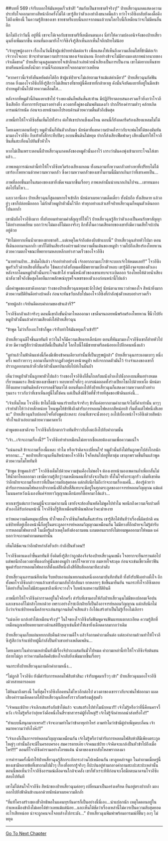 ##บทที่ 569 เจ้ารีบบอกให้มันหยุดเร็วเข้าสิ!
“สมกับเป็นชายชาตรีจริงๆ!” ป๋ายเสี่ยวฉุนอดแสดงความประทับใจออกมาทางสีหน้าอีกครั้งไม่ได้ เขารู้สึกว่าตัวเองทำถึงขนาดนี้แล้ว ทว่าโจวอีซิงกลับยังคงดื้อดึงได้ถึงเพียงนี้ ในความรู้สึกของเขา ชายชาตรีแบบนี้นอกจากตนแล้วบนโลกใบนี้ก็เหมือนว่าจะไม่มีคนอื่นอีก

นึกไม่ถึงว่าวันนี้ อยู่ที่นี่ เขาจะได้เจอกับชายชาตรีที่เหมือนตนเอง นี่ทำให้ความปลงอนิจจังของป๋ายเสี่ยวฉุนยิ่งเพิ่มมากขึ้น ตอนที่มองมายังโจวจีซิงจึงรู้สึกเห็นอกเห็นใจอีกฝ่ายไม่น้อย

“เจ้าบุรุษผู้องอาจ เรื่องในวันนี้ข้าผู้แซ่ป๋ายทำผิดต่อเจ้า เพื่อแสดงให้เห็นถึงความเลื่อมใสที่ข้ามีต่อเจ้า เจ้าวางใจเถอะ ข้าจะทำตามความปรารถนาของเจ้าแน่นอน อีกอย่างข้าจะไม่มีทางมองสภาพน่าอนาถของเจ้าเด็ดขาด” ป๋ายเสี่ยวฉุนสูดลมหายใจเข้าลึกแล้วเอ่ยด้วยน้ำเสียงเป็นการเป็นงาน เขาไม่อยากเห็นชายชาตรีคนหนึ่งหลั่งน้ำตา ยามนี้จึงถอนหายใจออกมายาวเหยียด

“หากคราวนี้เจ้ายังยืนหยัดต่อได้อีก ข้าผู้แซ่ป๋ายจะไม่เอ่ยถามเจ้าแม้แต่คำเดียว!” ป๋ายเสี่ยวฉุนกัดฟันกรอด ยิ่งมองโจวอีซิงก็ยิ่งรู้สึกว่าไม่เสียแรงที่ชายผู้นี้คือชายที่กล้าหาญ ดังนั้นจึงยัดผงยาที่อยู่ในมือเข้าปากหมูตัวนั้นไปด้วยความเลื่อมใส...

หลังจากที่หมูตัวนี้กินผงยาเข้าไป ร่างของมันก็พลันสั่นสะท้าน มีปฏิกิริยาตอบสนองรวดเร็วยิ่งกว่าโจวอีซิงเสียอีก ทั้งอาการยังรุนแรงอย่างยิ่ง ดวงตาทั้งคู่ของมันพลันแดงก่ำ ปากก็ร้องคำรามต่ำๆ คล้ายเกิดอารมณ์กำหนัด ก่อนจะเงยหน้ามองไปรอบด้านด้วยความตื่นตัวถึงขีดสุด

ภาพนี้ทำให้โจวอีซิงสั่นเทิ้มไปทั้งร่าง ต่อให้เขาปากแข็งแค่ไหน ตอนนี้ก็ยังอดกรีดร้องเสียงแหลมไม่ได้

โดยเฉพาะตอนที่อยู่ๆ หมูตัวนั้นก็หันตัวกลับมา นัยน์ตาที่เผยความบ้าคลั่งราวกับจะพ่นไฟได้ของมันหันมามองโจวอีซิง กีบเท้าทั้งสี่กระทืบปัดๆ ลงบนพื้นดินไม่หยุด ปากก็ส่งเสียงฟืดฟาดๆ เสียงนั้นทำให้โจวอีซินสั่นสะเทือนไปยันขั้วหัวใจ

หากไม่เป็นเพราะตอนนี้ป๋ายเสี่ยวฉุนกดหลังของหมูตัวนั้นเอาไว้ เกรงว่ามันคงพุ่งเข้ามากระโจนใส่เขาแล้ว...

ภาพเหตุการณ์เหล่านี้ทำให้โจวอีซิงหวีดร้องเสียงแหลม ทั้งลนลานทั้งหวาดกลัวอย่างหาที่เปรียบไม่ได้ เขาร้องโหยหวนด้วยความหวาดกลัว ซึ่งความหวาดกลัวของเขาในยามนี้มีมากเกินกว่าที่เขาเคยเป็น...

ภาพที่ลอยขึ้นมาในสมองของเขายิ่งชัดเจนมากขึ้นเรื่อยๆ ภาพเหล่านั้นน่าอนาถเกินไปจน...เขาทนมองต่อไปไม่ไหว...

และเวลานี้เอง ป๋ายเสี่ยวฉุนก็สูดลมหายใจเข้าลึก นัยน์ตาเผยความเด็ดเดี่ยว ทั้งนับถือ ทั้งเสียดาย แล้วอยู่ๆ เขาก็ปล่อยมือออก ไม่กักตัวหมูป่าตัวนั้นไว้อีก ทำทุกอย่างแล้วเสร็จป๋ายเสี่ยวฉุนก็หมุนตัวเดินออกไปนอกถ้ำ

เขานับถือโจวอีซิงมาก ทั้งยังยอมทำตามคำสัญญาที่ให้ไว้ ป๋ายเสี่ยวฉุนรู้สึกว่าตัวเองเป็นคนรักษาสัญญาได้อย่างยอดเยี่ยม บอกว่าจะไม่มองก็ไม่มองจริงๆ อีกทั้งในความเสียดายของเขายังมีความเสียใจปะปนอยู่ด้วย

“ข้าไม่อยากเห็นน้ำตาของชายชาตรี...แต่เหตุใดเจ้าถึงต้องบีบข้าแบบนี้” ป๋ายเสี่ยวฉุนส่ายหัวไปมา ตอนที่เดินออกมานอกถ้ำ เขาก็ได้ยินเสียงร้องคำรามด้วยความตื่นเต้นของหมูป่า รวมไปถึงเสียงร้องโหยหวนด้วยความตกใจขณะที่พยายามหลบหลีกอย่างรวดเร็วของโจวอีซิง

“นายท่านป๋าย...ข้าผิดไปแล้ว เจ้าอย่าทำอย่างนี้ เจ้าอยากถามอะไรข้าจะบอกเจ้าให้หมดเลย!!” โจวอีซิงพูดรัวเร็วด้วยเสียงที่สั่นเครือ ใช้พละกำลังทั้งหมดที่มีพยายามเบี่ยงตัวหลบ เขารู้ดีถึงจุดจบของตัวเองหลังจากโดนหมูป่าตัวนั้นกระโจนเข้าใส่ ยามนี้หนังหัวของเขาแทบจะระเบิดออก ร้องโหยไห้ด้วยน้ำเสียงน่าสังเวชใจถึงขีดสุดโดยลืมภาพลักษณ์บุรุษใจเพชรของตัวเองก่อนหน้านี้ไปแล้ว

เมื่อคำพูดของเขาดังออกมา ร่างของป๋ายเสี่ยวฉุนหยุดชะงักไปครู่ นัยน์ตาฉายแววลำพองใจ สีหน้ายิ่งมากด้วยความปิติยินดีอย่างบ้าคลั่ง ก่อนจะหันขวับกลับไปมองโจวอีซิงที่กำลังพุ่งตัวหลบอย่างรวดเร็ว

“ชายผู้กล้า เจ้ายินดีตอบคำถามของข้าแล้วรึ?”

โจวอีซิงกลัวแล้วจริงๆ ตอนนี้เขาถึงขั้นน้ำตาไหลออกมา เขาดิ้นรนถอยหนีพร้อมร้องโหยหวน ชี้นิ้วไปยังหมูป่าตัวนั้นแล้วคำรามเสียงดังใส่ป๋ายเสี่ยวฉุน

“ข้าพูด ไม่ว่าเรื่องอะไรข้าก็พูด เจ้ารีบทำให้มันหยุดเร็วเข้า!!!”

ป๋ายเสี่ยวฉุนดีใจขึ้นมาทันที ทว่าในใจก็มีความเสียดายเล็กน้อย ตอนที่หันมามองโจวอีซิงเขาก็ส่ายหัวไปด้วย มีความรู้สึกว่านับแต่บัดนี้เป็นต้นไป โลกใบนี้ได้มีชายชาตรีลดน้อยลงไปอีกคนหนึ่งแล้ว

“ดูท่าแล้วในฟ้าดินแห่งนี้ก็คงมีเพียงข้าคนเดียวเท่านั้นที่เป็นบุรุษผู้กล้า” ป๋ายเสี่ยวฉุนกระแอมเบาๆ หนึ่งครั้ง พอก้าวยาวๆ ออกมาก็มาปรากฏตัวอยู่ตรงหน้าหมูป่า หลังจากกดตัวมันไว้ ร่างจำแลงของเขาก็ปรากฏออกมาแล้วหิ้วสัตว์ตัวนั้นพาบินกลับไปส่งในผืนป่า

เห็นว่าหมูป่าตัวนั้นถูกพาตัวไปแล้ว ร่างของโจวอีซิงก็ลื่นไถลกับผนังถ้ำลงไปนั่งกองบนพื้นอย่างหมดเรี่ยวหมดแรง สีหน้าของเขาซีดขาว หอบหายใจฮักๆ อาภรณ์ตลอดทั้งร่างเปียกโชกไปด้วยเหงื่อ นัยน์ตาก็ยิ่งเผยความยินดีหลังจากรอดชีวิตมาได้ ตอนที่มองไปยังป๋ายเสี่ยวฉุนก็แสดงความหวาดกลัวอย่างรุนแรง ราวกับว่าที่เขาเห็นอยู่นี้ไม่ใช่คน แต่เป็นสิ่งมีชีวิตที่ชั่วร้ายที่สุดของฟ้าดินแห่งนี้...

“เจ้าเห็นไหม โจวอีซิง ข้าไม่ได้มีเจตนาร้ายกับเจ้าจริงๆ ข้าก็แค่อยากถามคำถามเจ้าไม่กี่คำเท่านั้น มาๆๆ เจ้าทำตัวให้ว่าง่ายสักหน่อย ไหนพูดให้ข้าฟังถึงตำรับการหลอมไฟหลากสีหน่อยสิ เริ่มตั้งแต่ไฟหนึ่งสีเลยนะ” ป๋ายเสี่ยวฉุนรีบปลอบใจทั้งยังพูดปะเหลาะ ก่อนที่เขาจะนั่งยองๆ ลงไปเบื้องหน้าโจวอีซิงด้วยสีหน้าจริงใจแล้วเอ่ยถามด้วยความคาดหวัง

คำพูดของเขาดังจบ โจวอีซิงก็เบิกตากว้างทันทีราวกับอึ้งตะลึงไปกับคำถามนั้น

“เจ้า...เจ้าจะถามเรื่องนี้?” โจวอีซิงทำท่าเหมือนไม่อยากเชื่อเลยต้องถามเพื่อความแน่ใจ

“แน่นอนสิ ข้าจะถามเรื่องนี้แหละ ทำไม หรือเจ้าคิดจะเปลี่ยนใจ! หมูตัวนั้นยังไม่ทันถูกพาไปส่งไกลนักหรอกนะ...” พอป๋ายเสี่ยวฉุนเห็นสีหน้าของโจวอีซิง ใจก็หล่นไปอยู่ที่ตาตุ่ม เขาลุกพรวดขึ้นยืนแล้วพูดด้วยความโมโหทันที

“ข้าพูด ข้าพูดแล้ว!!” โจวอีซิงเต็มไปด้วยความขุ่นเคืองไม่พอใจ ต้องเงยหน้ามองเพดานถ้ำเพื่อกลั้นไม่ให้น้ำตาไหลออกมา เขามีความรู้สึกวู่วามเหมือนคนที่กำลังจะเป็นบ้า ทั้งในใจยังกระตุกรัว เดิมทีเขาคิดว่าอีกฝ่ายจะถามเรื่องราวที่เป็นความลับสุดยอด แต่กลับนึกไม่ถึงว่าจะถามเรื่องแค่นี้... ต้องรู้ด้วยว่าตำรับการหลอมไฟหลากสีจากหนึ่งสีถึงสิบสี่สีแทบจะมีอยู่ในทุกตระกูลของอาจารย์หลอมวิญญาณ แม้แต่ในนนครหวังเฉิงเองที่แค่จ่ายยาวิญญาณเล็กน้อยก็ซื้อหามาได้แล้ว...

หากเขารู้แต่แรกว่าคนผู้นี้จะถามคำถามนี้ เขายังจะต้องยืนหยัดไม่พูดไปทำไม พอนึกถึงความเจ็บปวดที่ตัวเองได้รับก่อนหน้านี้ โจวอีซิงก็รู้สึกเหมือนฟ้าดินพลิกคว่ำคะมำหงาย

ทว่าพอความคิดหมุนเปลี่ยน หัวใจของโจวอีซินก็พลันสั่นสะท้าน เขารู้สึกได้ทันทีว่าเรื่องนี้ผิดปกติ คนแซ่ป๋ายที่อยู่เบื้องหน้านี้ก็อยู่ในตระกูลอาจารย์หลอมวิญญาณเหมือนกัน ไม่มีทางที่อีกฝ่ายจะไม่รู้ตำรับการหลอมไฟหลากสี ในเมื่อรู้แล้วเหตุใดยังต้องถามตน แถมตอนแรกยังไม่ยอมพูดออกมาให้หมด แค่บอกว่าจะถามคำถามตนเท่านั้น

เห็นได้ชัดเจนว่าอีกฝ่ายกำลังยั่วเย้า กำลังปั่นหัวตน!!

โจวอีซิงตาแดงก่ำขึ้นมาทันที ยิ่งคิดยิ่งรู้สึกว่าถูกต้องจึงจ้องป๋ายเสี่ยวฉุนเขม็ง ใจอยากจะยืนกรานต่อไป แต่พอนึกถึงดวงตาที่แดงก่ำคู่นั้นของหมูป่า เขาก็ใจหายวาบ ลมหายใจสะดุด ก่อนจะเข่นเขี้ยวเคี้ยวฟันพูดตำรับการหลอมไฟหลากสีตั้งแต่สีหนึ่งถึงสีที่สิบสีออกมาทีละลำดับ

ป๋ายเสี่ยวฉุนอารมณ์ฮึกเหิม รีบหยิบเอาแผ่นหยกแผ่นหนึ่งออกมาบันทึกทันที ทั้งยังรับฟังอย่างตั้งใจ อีกทั้งพอโจวอีซิงกล่าวจบแล้วเขายังถามกลับไปกลับมา ยกหลายๆ ข้อขึ้นมายืนยัน จนกระทั่งโจวอีซิงตอบได้อย่างรื่นไหลไม่มีสะดุดเขาถึงเพิ่งจะวางใจ ใบหน้าเผยความปิติยินดี

ภาพนี้ทำให้โจวอีซิงด่ากราดอยู่ในใจอีกครั้ง ตำรับที่เขามอบให้กับป๋ายเสี่ยวฉุนไม่มีของปลอมเจือปน และเขาเองก็ไม่กล้าโกหกด้วย เพราะอย่างไรซะอีกฝ่ายก็เป็นถึงอาจารย์หลอมวิญญาณ แต่กลับนึกไม่ถึงว่าเจ้าแซ่ป๋ายคนนี้คล้ายจะเล่นสนุกจนติดใจเสียแล้ว ถึงได้แสร้งทำเป็นไม่รู้เรื่องไม่เลิกรา

“แม่งเอ๊ย แกล้งทำได้เหมือนจริงๆ!” ในใจของโจวอีซิงกัดฟันพูดจนฟันแทบแตกละเอียด ความรู้สึกที่เหมือนถูกเหยียดหยามทางด้านสติปัญญาเช่นนี้ทำให้เขายิ่งเดือดดาลมากกว่าเดิม

ป๋ายเสี่ยวฉุนเก็บแผ่นหยกกลับคืนด้วยความดีใจ แล้วจึงถามคำถามอื่นต่อ แต่ละคำถามล้วนทำให้โจวอีซิงรู้สึกว่าเจ้าแซ่ป๋ายผู้นี้กำลังปั่นหัวเขาอย่างเพลิดเพลิน...

โดยเฉพาะในคำถามเหล่านั้นยังมีเรื่องจิปาถะผสมกันมั่วไปหมด คำถามเหล่านี้ทำให้โจวอีซิงจับต้นชนปลายไม่ถูก ทว่าความอึดอัดคับข้องใจกลับยิ่งเพิ่มมากขึ้นเรื่อยๆ

จนกระทั่งป๋ายเสี่ยวฉุนถามอีกคำถามหนึ่ง...

“ไม่ถูกสิ โจวอีซิง ยังมีตำรับการหลอมไฟสิบห้าสีนะ เจ้ารีบพูดมาเร็วๆ เข้า” ป๋ายเสี่ยวฉุนมองโจวอีซิงด้วยสายตารอคอย

ได้ยินมาถึงตรงนี้ ในที่สุดโจวอีซิงก็อดทนไม่ไหวอีกต่อไป ดวงตาของเขาราวกับจะพ่นไฟออกมา แผดเสียงคำรามเดือดดาลใส่ป๋ายเสี่ยวฉุนอีกครั้งราวกับพร้อมสู้สุดตัว

“เจ้าคนแซ่ป๋าย เจ้าเลิกเสแสร้งกับข้าได้แล้ว จะเสแสร้งไปทำไมนักหนา!!! เจ้าไม่รู้หรือว่าที่นี่คือนครจวี้หวัง เจ้าไม่รู้หรือว่ากุ่ยหวังคือหนึ่งในสี่ราชาสวรรค์ผู้ยิ่งใหญ่!! เจ้าไม่รู้จักค่ายกลนำส่งหรือไง!!”

“ทำแบบนี้สนุกมากเหรอ!! เจ้าจะถามทำไมว่าข้าอายุเท่าไหร่ ถามทำไมว่าข้ามีคู่บำเพ็ญตบะกี่คน เจ้าหมายความว่ายังไงห๊ะ!!”

“เจ้าเองก็เป็นอาจารย์หลอมวิญญาณเหมือนกัน เจ้าไม่รู้หรือว่าตำรับการหลอมไฟสิบห้าสีมีเพียงตระกูลใหญ่ๆ เท่านั้นถึงจะมีในครอบครอง สมควรตายเอ๊ย เจ้าคนแซ่ป๋าย เจ้าคิดจะแกล้งปั่นหัวข้าไปถึงเมื่อไหร่!!!” ตอนที่โจวอีซิงคำรามอย่างโกรธแค้น น้ำตาของเขากลับไหลพรากลงมา

การคำรามครั้งนี้ทำให้ป๋ายเสี่ยวฉุนรู้สึกกระอักกระอ่วนไปเหมือนกัน เขาลูบคลำจมูก ในคำถามเมื่อครู่นี้ของเขามีหลายข้อที่เขาถามไปมั่วๆ เรื่องที่อยากรู้จริงๆ ก็ปะปนอยู่ท่ามกลางคำถามสะเปะสะปะเหล่านั้น ตอนนี้พอเห็นว่าโจวอีซิงอารมณ์เดือดจนใกล้จะคลั่ง เขาก็หัวเราะหึหึก่อนจะเงื้อมือตบฉาดจนโจวอีซิงสลบไปทันที

เขาไม่ได้สนใจโจวอีซิง สีหน้าของป๋ายเสี่ยวฉุนค่อยๆ เปลี่ยนมาเป็นเคร่งเครียด ยืนอยู่ตรงปากถ้ำ มองออกไปยังฟ้าดินข้างนอกด้วยนัยน์ตาเผยความลึกล้ำ

“ที่แท้โครงสร้างของขั้วอิทธิพลในแดนทุรกันดารก็เป็นอย่างนี้นี่เอง...น่าแปลกนัก เหตุใดตอนอยู่ในกำแพงเมืองข้าถึงไม่เคยได้ข่าวเลยแม้แต่น้อย...และเห็นได้ชัดว่าเรื่องเหล่านี้ไม่ควรเป็นความลับสุดยอดอะไรเสียหน่อย น่าจะถูกคนจงใจลบล้างไปกระมัง...” ป๋ายเสี่ยวฉุนพึมพำพร้อมอารมณ์ที่ขึ้นๆ ลงๆ ไม่หยุด


------


[Go To Next Chapter]( ./7.md)